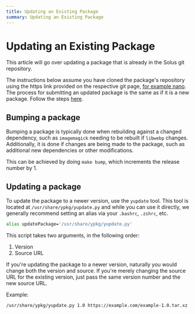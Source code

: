 ```yaml
---
title: Updating an Existing Package
summary: Updating an Existing Package
---
```


# Updating an Existing Package

This article will go over updating a package that is already in the Solus git repository.

The instructions below assume you have cloned the package's repository using the https link provided on the respective git page, [for example nano](https://dev.getsol.us/source/nano/). The process for submitting an updated package is the same as if it is a new package. Follow the steps [here](/docs/packaging/submitting-a-package).

## Bumping a package

Bumping a package is typically done when rebuilding against a changed dependency, such as `imagemagick` needing to be rebuilt if `libwebp` changes. Additionally, it is done if changes are being made to the package, such as additional new dependencies or other modifications.

This can be achieved by doing `make bump`, which increments the release number by 1.

## Updating a package

To update the package to a newer version, use the `yupdate` tool. This tool is located at `/usr/share/ypkg/yupdate.py` and while you can use it directly, we generally recommend setting an alias via your `.bashrc`, `.zshrc`, etc.

```bash
alias updatePackage='/usr/share/ypkg/yupdate.py'
```

This script takes two arguments, in the following order:

1. Version
2. Source URL

If you're updating the package to a newer version, naturally you would change both the version and source. If you're merely changing the source URL for the existing version, just pass the same version number and the new source URL.

Example:

```bash
/usr/share/ypkg/yupdate.py 1.0 https://example.com/example-1.0.tar.xz
```
